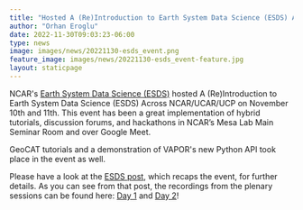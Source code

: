 ```yaml
---
title: "Hosted A (Re)Introduction to Earth System Data Science (ESDS) Across NCAR/UCAR/UCP"
author: "Orhan Eroglu"
date: 2022-11-30T09:03:23-06:00
type: news
image: images/news/20221130-esds_event.png
feature_image: images/news/20221130-esds_event-feature.jpg
layout: staticpage
---
```


NCAR's [Earth System Data Science (ESDS)](https://ncar.github.io/esds/) 
hosted A (Re)Introduction to Earth System Data Science (ESDS) Across 
NCAR/UCAR/UCP on November 10th and 11th. This event has been a great 
implementation of hybrid tutorials, discussion forums, and hackathons 
in NCAR’s Mesa Lab Main Seminar Room and over Google Meet. 

GeoCAT tutorials and a demonstration of VAPOR's new Python API 
took place in the event as well.

Please have a look at the [ESDS 
post](https://ncar.github.io/esds/posts/2022/esds-event-recap/), which 
recaps the event, for further details. As you can see from that post,
the recordings from the plenary sessions can be found here: [Day 
1](https://www.youtube.com/watch?v=hU0u3N0uKEE) and [Day 
2](https://www.youtube.com/watch?v=VXfBCToZV6g)!

